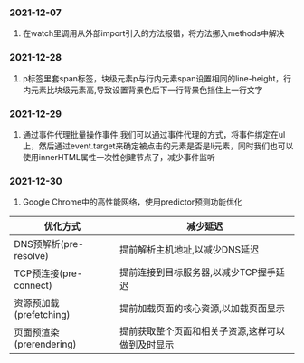 ### 2021-12-07

1. 在watch里调用从外部import引入的方法报错，将方法挪入methods中解决

### 2021-12-28

1. p标签里套span标签，块级元素p与行内元素span设置相同的line-height，行内元素比块级元素高,导致设置背景色后下一行背景色挡住上一行文字

### 2021-12-29

1. 通过事件代理批量操作事件,我们可以通过事件代理的方式，将事件绑定在ul上，然后通过event.target来确定被点击的元素是否是li元素，同时我们也可以使用innerHTML属性一次性创建节点了，减少事件监听

### 2021-12-30

1. Google Chrome中的高性能网络，使用predictor预测功能优化

|  优化方式   | 减少延迟  |
|  ----  | ----  |
|DNS预解析(pre-resolve)|提前解析主机地址,以减少DNS延迟|
|TCP预连接(pre-connect)|提前连接到目标服务器,以减少TCP握手延迟|
|资源预加载(prefetching)|提前加载页面的核心资源,以加载页面显示|
|页面预渲染(prerendering) |提前获取整个页面和相关子资源,这样可以做到及时显示|